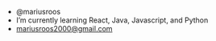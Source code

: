 - @mariusroos
- I’m currently learning React, Java, Javascript, and Python
- mariusroos2000@gmail.com

<!---
mariusroos/mariusroos is a ✨ special ✨ repository because its `README.md` (this file) appears on your GitHub profile.
You can click the Preview link to take a look at your changes.
--->
